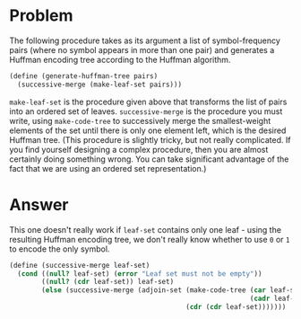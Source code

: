 # Problem

The following procedure takes as its argument a list of symbol-frequency pairs (where no symbol appears in more than one pair) and generates a Huffman encoding tree according to the Huffman algorithm.

```scheme
(define (generate-huffman-tree pairs)
  (successive-merge (make-leaf-set pairs)))
```

`make-leaf-set` is the procedure given above that transforms the list of pairs into an ordered set of leaves. `successive-merge` is the procedure you must write, using `make-code-tree` to successively merge the smallest-weight elements of the set until there is only one element left, which is the desired Huffman tree. (This procedure is slightly tricky, but not really complicated. If you find yourself designing a complex procedure, then you are almost certainly doing something wrong. You can take significant advantage of the fact that we are using an ordered set representation.)

# Answer

This one doesn't really work if `leaf-set` contains only one leaf - using the resulting Huffman encoding tree, we don't really know whether to use `0` or `1` to encode the only symbol.

```scheme
(define (successive-merge leaf-set)
  (cond ((null? leaf-set) (error "Leaf set must not be empty"))
        ((null? (cdr leaf-set)) leaf-set)
        (else (successive-merge (adjoin-set (make-code-tree (car leaf-set)
                                                            (cadr leaf-set))
                                            (cdr (cdr leaf-set)))))))
```
